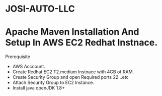# JOSI-AUTO-LLC

# Apache Maven Installation And Setup In AWS EC2 Redhat Instnace.

Prerequisite

* AWS Acccount.
* Create Redhat EC2 T2.medium Instnace with 4GB of RAM.
* Create Security Group and open Required ports 22 ..etc
* Attach Security Group to EC2 Instance.
* Install java openJDK 1.8+
